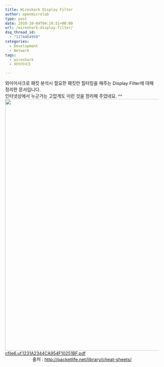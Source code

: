 ```yaml
---
title: Wireshark Display Filter
author: openmicrolab
type: post
date: 2010-10-04T04:18:51+00:00
url: /wireshark-display-filter/
dsq_thread_id:
  - "1174464950"
categories:
  - Development
  - Network
tags:
  - wireshark
  - 와이어샤크

---
```

<div>
  <span style="font-size: 11pt; ">와이어샤크로 패킷 분석시 필요한 패킷만 필터링을 해주는&nbsp;Display Filter에 대해 정리한 문서입니다.</span>
</div>

<div>
  <span style="font-size: 11pt; ">인터넷상에서 누군가는 고맙게도 이런 것을 정리해 주었네요. ^^</span>
</div>

<div>
  <span style="font-size: 11pt; "><img loading="lazy" src="/images/1/cfile8.uf.19557F374CA9555B729F47.jpg" class="aligncenter" width="640" height="823" alt="" filename="Wireshark_filter.jpg" filemime="image/jpeg" /></span>
</div>

<div>
</div>

<div>
  <a href="/images/1/cfile6.uf.1231A2344CA954F10251BF.pdf" class="aligncenter" filename="Wireshark_Display_Filters.pdf"  filemime="application/pdf" />cfile6.uf.1231A2344CA954F10251BF.pdf</a>
</div>

<div style="text-align: center;">
  <span style="font-size: 11pt; ">출처 :&nbsp;</span><a href="http://packetlife.net/library/cheat-sheets/"><span style="font-size: 11pt; ">http://packetlife.net/library/cheat-sheets/</span></a>
</div>

<div id="__KO_DIC_LAYER__" style="padding-top: 0px; padding-right: 0px; padding-bottom: 0px; padding-left: 0px; position: fixed; z-index: 1e+009; overflow-x: hidden; overflow-y: hidden; border-top-width: 2px; border-right-width: 2px; border-bottom-width: 2px; border-left-width: 2px; border-top-style: solid; border-right-style: solid; border-bottom-style: solid; border-left-style: solid; border-top-color: rgb(51, 51, 119); border-right-color: rgb(51, 51, 119); border-bottom-color: rgb(51, 51, 119); border-left-color: rgb(51, 51, 119); display: none; ">
</div>